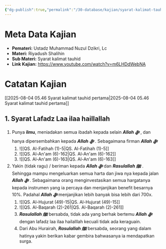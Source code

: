 ```yaml
---
{"dg-publish":true,"permalink":"/30-database/kajian/syarat-kalimat-tauhid-kedua/","tags":["kajian","RiyadushShalihin"]}
---
```



# Meta Data Kajian
<div><ul class="dataview list-view-ul"><li><span><strong>Pemateri:</strong> Ustadz Muhammad Nuzul Dzikri, Lc</span></li><li><span><strong>Materi:</strong> Riyadush Shalihin</span></li><li><span><strong>Sub Materi:</strong> Syarat kalimat tauhid</span></li><li><span><strong>Link Kajian:</strong> <a rel="noopener nofollow" class="external-link" href="https://www.youtube.com/watch?v=m6LHDdWebNA" target="_blank">https://www.youtube.com/watch?v=m6LHDdWebNA</a></span></li></ul></div>







# Catatan Kajian
[[2025-08-04 05.46 Syarat kalimat tauhid pertama\|2025-08-04 05.46 Syarat kalimat tauhid pertama]]

## 1. Syarat Lafadz Laa ilaa haillallah
1. Punya **ilmu**, meniadakan semua ibadah kepada selain ***Allah ﷻ*** , dan hanya dipersembahkan kepada ***Allah ﷻ*** . Sebagaimana firman ***Allah ﷻ*** 
	1. ![[QS. Al-Fatihah (1)-5\|QS. Al-Fatihah (1)-5]]
	2. ![[QS. Al-An'am (6)-162\|QS. Al-An'am (6)-162]]
	3. ![[QS. Al-An'am (6)-163\|QS. Al-An'am (6)-163]]
2. Yakin (tidak ragu) / beriman kepada ***Allah ﷻ*** dan ***Rasulallah ﷺ***  . Sehingga mampu mengeluarkan semua harta dan jiwa nya kepada jalan ***Allah ﷻ*** . Sebagaimana orang menginvestasikan semua hargatanya kepada instrumen yang ia percaya dan menjanjikan benefit besarnya 10%. Padahal ***Allah ﷻ*** menjanjikan lebih banyak bisa lebih dari 700x.
	1. ![[QS. Al-Hujurat (49)-15\|QS. Al-Hujurat (49)-15]]
	2. ![[QS. Al-Baqarah (2)-261\|QS. Al-Baqarah (2)-261]]
	3. ***Rasulallah ﷺ***  bersabda, tidak ada yang berhak bertemu ***Allah ﷻ*** dengan lafadz laa ilaa hailalllah kecuali tidak ada keraguain.
	4. Dari Abu Hurairah, ***Rasulallah ﷺ***  bersabda, seorang yang dalam hatinya yakin berikan kabar gembira bahwasanya ia mendapatkan surga.

